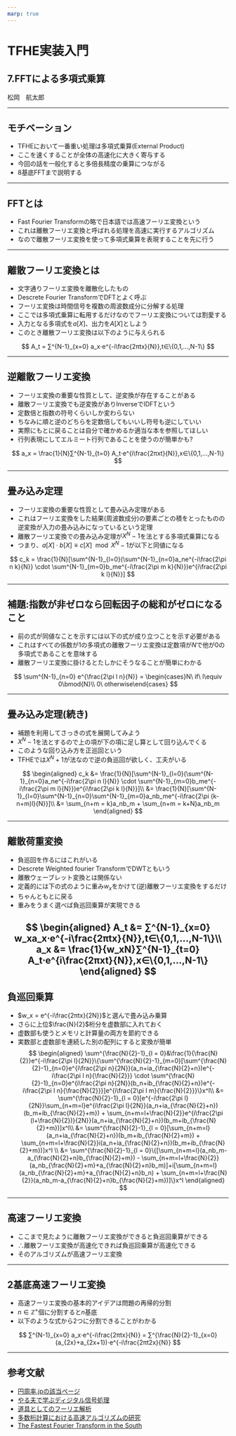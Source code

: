 ```yaml
---
marp: true
---
```

<!-- 
theme: default
size: 16:9
paginate: true
footer : ![](../image/ccbysa.png) [licence](https://creativecommons.org/licenses/by-sa/4.0/)
style: |
  h1, h2, h3, h4, h5, header, footer {
        color: white;
    }
  section {
    background-color: #505050;
    color:white
  }
  table{
      color:black
  }
  code{
    color:black
  }
-->

<!-- page_number: true -->

# TFHE実装入門

## 7.FFTによる多項式乗算

松岡　航太郎

---

## モチベーション

- TFHEにおいて一番重い処理は多項式乗算(External Product)
- ここを速くすることが全体の高速化に大きく寄与する
- 今回の話を一般化すると多倍長精度の乗算につながる
- 8基底FFTまで説明する

---

## FFTとは

- Fast Fourier Transformの略で日本語では高速フーリエ変換という
- これは離散フーリエ変換と呼ばれる処理を高速に実行するアルゴリズム
- なので離散フーリエ変換を使って多項式乗算を表現することを先に行う

---

## 離散フーリエ変換とは

- 文字通りフーリエ変換を離散化したもの
- Descrete Fourier TransformでDFTとよく呼ぶ
- フーリエ変換は時間信号を複数の周波数成分に分解する処理
- ここでは多項式乗算に転用するだけなのでフーリエ変換については割愛する
- 入力となる多項式を$a[X]$、出力を$A[X]$としよう
- このとき離散フーリエ変換は以下のように与えられる

$$
A_t = ∑^{N-1}_{x=0} a_x⋅e^{-i\frac{2πtx}{N}},t∈\{0,1,...,N-1\}
$$

---

## 逆離散フーリエ変換

- フーリエ変換の重要な性質として、逆変換が存在することがある
- 離散フーリエ変換でも逆変換がありInverseでIDFTという
- 定数倍と指数の符号くらいしか変わらない
- ちなみに順と逆のどちらを定数倍してもいいし符号も逆にしていい
- 実際にもとに戻ることは自分で確かめるか適当な本を参照してほしい
- 行列表現にしてエルミート行列であることを使うのが簡単かも?

$$
a_x = \frac{1}{N}∑^{N-1}_{t=0} A_t⋅e^{i\frac{2πxt}{N}},x∈\{0,1,...,N-1\}
$$

---

## 畳み込み定理

- フーリエ変換の重要な性質として畳み込み定理がある
- これはフーリエ変換をした結果(周波数成分)の要素ごとの積をとったものの逆変換が入力の畳み込みになっているという定理
- 離散フーリエ変換での畳み込み定理が$X^N-1$を法とする多項式乗算になる
- つまり、$a[X]⋅b[X]≡c[X]\mod{X^N-1}$が以下と同値になる

$$
c_k = \frac{1}{N}[\sum^{N-1}_{l=0}(\sum^{N-1}_{n=0}a_ne^{-i\frac{2\pi n k}{N}} \cdot \sum^{N-1}_{m=0}b_me^{-i\frac{2\pi m k}{N}})e^{i\frac{2\pi k l}{N}}]
$$

---

## 補題:指数が非ゼロなら回転因子の総和がゼロになること

- 前の式が同値なことを示すには以下の式が成り立つことを示す必要がある
- これはすべての係数が1の多項式の離散フーリエ変換は定数項が$N$で他が0の多項式であることを意味する
- 離散フーリエ変換に掛けるとたしかにそうなることが簡単にわかる

$$
\sum^{N-1}_{n=0} e^{\frac{2\pi l n}{N}} = \begin{cases}N\ if\ l\equiv 0\bmod{N}\\ 0\ otherwise\end{cases}
$$

---

## 畳み込み定理(続き)

- 補題を利用してさっきの式を展開してみよう
- $X^N-1$を法とするので上の項が下の項に足し算として回り込んでくる
- このような回り込み方を正巡回という
- TFHEでは$X^N+1$が法なので逆の負巡回が欲しく、工夫がいる

$$
\begin{aligned}
c_k &= \frac{1}{N}[\sum^{N-1}_{l=0}(\sum^{N-1}_{n=0}a_ne^{-i\frac{2\pi n l}{N}} \cdot \sum^{N-1}_{m=0}b_me^{-i\frac{2\pi m l}{N}})e^{i\frac{2\pi k l}{N}}]\\
&=  \frac{1}{N}[\sum^{N-1}_{l=0}\sum^{N-1}_{n=0}\sum^{N-1}_{m=0}a_nb_me^{-i\frac{2\pi (k-n+m)l}{N}}]\\
&= \sum_{n+m = k}a_nb_m + \sum_{n+m = k+N}a_nb_m
\end{aligned}
$$

---

## 離散荷重変換

- 負巡回を作るにはこれがいる
- Descrete Weighted fourier TransformでDWTともいう
- 離散ウェーブレット変換とは関係ない
- 定義的には下の式のように重み$w_x$をかけて(逆)離散フーリエ変換をするだけ
- ちゃんともとに戻る
- 重みをうまく選べば負巡回乗算が実現できる

$$
\begin{aligned}
A_t &= ∑^{N-1}_{x=0} w_xa_x⋅e^{-i\frac{2πtx}{N}},t∈\{0,1,...,N-1\}\\
a_x &= \frac{1}{w_xN}∑^{N-1}_{t=0} A_t⋅e^{i\frac{2πxt}{N}},x∈\{0,1,...,N-1\}
\end{aligned}
$$
---

## 負巡回乗算

- $w_x = e^{-i\frac{2πtx}{2N}}$と選んで畳み込み乗算
- さらに上位$\frac{N}{2}$桁分を虚数部に入れておく
- 虚数部も使うとメモリと計算量の両方を節約できる
- 実数部と虚数部を連続した別の配列にすると変換が簡単
$$
\begin{aligned}
\sum^{\frac{N}{2}-1}_{l = 0}&\frac{1}{\frac{N}{2}}e^{-i\frac{2\pi l}{2N}}\{\sum^{\frac{N}{2}-1}_{m=0}[\sum^{\frac{N}{2}-1}_{n=0}e^{i\frac{2\pi n}{2N}}(a_n+ia_{\frac{N}{2}+n})e^{-i\frac{2\pi l n}{\frac{N}{2}}} \cdot \sum^{\frac{N}{2}-1}_{n=0}e^{i\frac{2\pi n}{2N}}(b_n+ib_{\frac{N}{2}+n})e^{-i\frac{2\pi l n}{\frac{N}{2}}}]e^{i\frac{2\pi l m}{\frac{N}{2}}}\}x^l\\
&= \sum^{\frac{N}{2}-1}_{l = 0}[e^{-i\frac{2\pi l}{2N}}\sum_{n+m=l}e^{i\frac{2\pi l}{2N}}(a_n+ia_{\frac{N}{2}+n})(b_m+ib_{\frac{N}{2}+m}) + \sum_{n+m=l+\frac{N}{2}}e^{i\frac{2\pi (l+\frac{N}{2})}{2N}}(a_n+ia_{\frac{N}{2}+n})(b_m+ib_{\frac{N}{2}+m})]x^l\\
&= \sum^{\frac{N}{2}-1}_{l = 0}[\sum_{n+m=l}(a_n+ia_{\frac{N}{2}+n})(b_m+ib_{\frac{N}{2}+m}) + \sum_{n+m=l+\frac{N}{2}}i(a_n+ia_{\frac{N}{2}+n})(b_m+ib_{\frac{N}{2}+m})]x^l \\
&= \sum^{\frac{N}{2}-1}_{l = 0}\{[\sum_{n+m=l}(a_nb_m-a_{\frac{N}{2}+n}b_{\frac{N}{2}+m}) - \sum_{n+m=l+\frac{N}{2}}(a_nb_{\frac{N}{2}+m}+a_{\frac{N}{2}+n}b_m)]+i[\sum_{n+m=l}(a_nb_{\frac{N}{2}+m}+a_{\frac{N}{2}+n}b_n) + \sum_{n+m=l+\frac{N}{2}}(a_nb_m-a_{\frac{N}{2}+n}b_{\frac{N}{2}+m})]\}x^l
\end{aligned}
$$

---

## 高速フーリエ変換

- ここまで見たように離散フーリエ変換ができると負巡回乗算ができる
- ∴離散フーリエ変換が高速化できれば負巡回乗算が高速化できる
- そのアルゴリズムが高速フーリエ変換

---

## 2基底高速フーリエ変換

- 高速フーリエ変換の基本的アイデアは問題の再帰的分割
- $n∈\mathbb{Z}^+$個に分割すると$n$基底
- 以下のような式から2つに分割できることがわかる

$$
∑^{N-1}_{x=0} a_x⋅e^{-i\frac{2πtx}{N}} = ∑^{\frac{N}{2}-1}_{x=0} (a_{2x}+a_{2x+1})⋅e^{-i\frac{2πt2x}{N}}
$$

---

## 参考文献

- [円周率.jpの該当ページ](http://円周率.jp/method/fft/)
- [やる夫で学ぶディジタル信号処理](http://www.ic.is.tohoku.ac.jp/~swk/lecture/yaruodsp/main.html)
- [道具としてのフーリエ解析](https://www.njg.co.jp/book/9784534052155/)
- [多数桁計算における高速アルゴリズムの研究](https://waseda.repo.nii.ac.jp/?action=repository_uri&item_id=20984&file_id=20&file_no=3)
- [The Fastest Fourier Transform in the South](https://www.cs.waikato.ac.nz/~ihw/papers/13-AMB-IHW-MJC-FastFourier.pdf)
